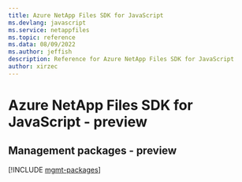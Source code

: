 ```yaml
---
title: Azure NetApp Files SDK for JavaScript
ms.devlang: javascript
ms.service: netappfiles
ms.topic: reference
ms.data: 08/09/2022
ms.author: jeffish
description: Reference for Azure NetApp Files SDK for JavaScript
author: xirzec
---
```

# Azure NetApp Files SDK for JavaScript - preview

## Management packages - preview
[!INCLUDE [mgmt-packages](netapp-files-mgmt-index.md)]
